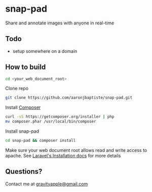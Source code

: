 snap-pad
========

Share and annotate images with anyone in real-time

Todo
----

 * setup somewhere on a domain

How to build
------------

```bash
cd <your_web_document_root>
```

Clone repo

```bash
git clone https://github.com/aaronjbaptiste/snap-pad.git
```
Install [Composer](http://getcomposer.org/doc/00-intro.md)

```bash
curl -sS https://getcomposer.org/installer | php
mv composer.phar /usr/local/bin/composer
```

Install snap-pad

```bash
cd snap-pad && composer install
```

Make sure your web document root allows read and write access to apache. See [Laravel's Installation docs](http://laravel.com/docs/installation) for more details


Questions?
----------

Contact me at gravityapple@gmail.com

